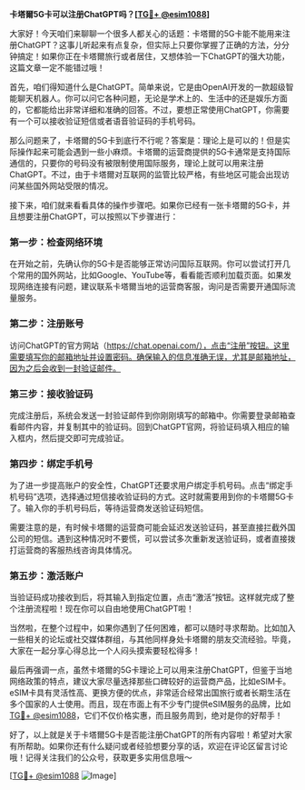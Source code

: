 **卡塔爾5G卡可以注册ChatGPT吗？[[TG💪+ @esim1088](https://t.me/s/esim1088)]**

大家好！今天咱们来聊聊一个很多人都关心的话题：卡塔爾的5G卡能不能用来注册ChatGPT？这事儿听起来有点复杂，但实际上只要你掌握了正确的方法，分分钟搞定！如果你正在卡塔爾旅行或者居住，又想体验一下ChatGPT的强大功能，这篇文章一定不能错过哦！

首先，咱们得知道什么是ChatGPT。简单来说，它是由OpenAI开发的一款超级智能聊天机器人。你可以问它各种问题，无论是学术上的、生活中的还是娱乐方面的，它都能给出非常详细和准确的回答。不过，要想正常使用ChatGPT，你需要有一个可以接收验证短信或者语音验证码的手机号码。

那么问题来了，卡塔爾的5G卡到底行不行呢？答案是：理论上是可以的！但是实际操作起来可能会遇到一些小麻烦。卡塔爾的运营商提供的5G卡通常是支持国际通信的，只要你的号码没有被限制使用国际服务，理论上就可以用来注册ChatGPT。不过，由于卡塔爾对互联网的监管比较严格，有些地区可能会出现访问某些国外网站受限的情况。

接下来，咱们就来看看具体的操作步骤吧。如果你已经有一张卡塔爾的5G卡，并且想要注册ChatGPT，可以按照以下步骤进行：

### 第一步：检查网络环境
在开始之前，先确认你的5G卡是否能够正常访问国际互联网。你可以尝试打开几个常用的国外网站，比如Google、YouTube等，看看能否顺利加载页面。如果发现网络连接有问题，建议联系卡塔爾当地的运营商客服，询问是否需要开通国际流量服务。

### 第二步：注册账号
访问ChatGPT的官方网站（https://chat.openai.com/），点击“注册”按钮。这里需要填写你的邮箱地址并设置密码。确保输入的信息准确无误，尤其是邮箱地址，因为之后会收到一封验证邮件。

### 第三步：接收验证码
完成注册后，系统会发送一封验证邮件到你刚刚填写的邮箱中。你需要登录邮箱查看邮件内容，并复制其中的验证码。回到ChatGPT官网，将验证码填入相应的输入框内，然后提交即可完成验证。

### 第四步：绑定手机号
为了进一步提高账户的安全性，ChatGPT还要求用户绑定手机号码。点击“绑定手机号码”选项，选择通过短信接收验证码的方式。这时就需要用到你的卡塔爾5G卡了。输入你的手机号码后，等待运营商发送验证码短信。

需要注意的是，有时候卡塔爾的运营商可能会延迟发送验证码，甚至直接拦截外国公司的短信。遇到这种情况时不要慌，可以尝试多次重新发送验证码，或者直接拨打运营商的客服热线咨询具体情况。

### 第五步：激活账户
当验证码成功接收到后，将其输入到指定位置，点击“激活”按钮。这样就完成了整个注册流程啦！现在你可以自由地使用ChatGPT啦！

当然啦，在整个过程中，如果你遇到了任何困难，都可以随时寻求帮助。比如加入一些相关的论坛或社交媒体群组，与其他同样身处卡塔爾的朋友交流经验。毕竟，大家在一起分享心得总比一个人闷头摸索要轻松得多！

最后再强调一点，虽然卡塔爾的5G卡理论上可以用来注册ChatGPT，但鉴于当地网络政策的特点，建议大家尽量选择那些口碑较好的运营商产品，比如eSIM卡。eSIM卡具有灵活性高、更换方便的优点，非常适合经常出国旅行或者长期生活在多个国家的人士使用。而且，现在市面上有不少专门提供eSIM服务的品牌，比如[TG💪+ @esim1088](https://t.me/s/esim1088)，它们不仅价格实惠，而且服务周到，绝对是你的好帮手！

好了，以上就是关于卡塔爾5G卡是否能注册ChatGPT的所有内容啦！希望对大家有所帮助。如果你还有什么疑问或者经验想要分享的话，欢迎在评论区留言讨论哦！记得关注我们的公众号，获取更多实用信息哦～

[[TG💪+ @esim1088](https://t.me/s/esim1088) ![Image](https://i.postimg.cc/4NQfJmqS/Snipaste-2025-05-13-00-14-12.png)]